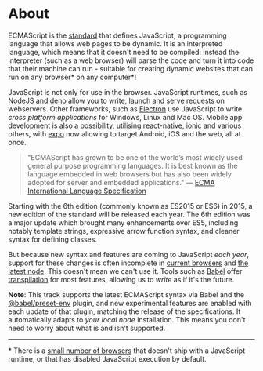 # About

ECMAScript is the [standard][web-ecma] that defines JavaScript, a programming language that allows web pages to be dynamic.
It is an interpreted language, which means that it doesn't need to be compiled: instead the interpreter (such as a web browser) will parse the code and turn it into code that their machine can run - suitable for creating dynamic websites that can run on any browser\* on any computer\*!

JavaScript is not only for use in the browser. JavaScript runtimes, such as [NodeJS][web-nodejs] and [deno][web-deno] allow you to write, launch and serve requests on webservers.
Other frameworks, such as [Electron][web-electron] use JavaScript to write _cross platform applications_ for Windows, Linux and Mac OS.
Mobile app development is also a possibility, utilising [react-native][web-react-native], [ionic][web-ionic] and various others, with [expo][web-expo] now allowing to target Android, iOS and the web, all at once.

> "ECMAScript has grown to be one of the world’s most widely used general purpose programming languages.
> It is best known as the language embedded in web browsers but has also been widely adopted for server and embedded applications."
> — [ECMA International Language Specification][web-ecma-2019]

Starting with the 6th edition (commonly known as ES2015 or ES6) in 2015, a new edition of the standard will be released each year.
The 6th edition was a major update which brought many enhancements over ES5, including notably template strings, expressive arrow function syntax, and cleaner syntax for defining classes.

But because new syntax and features are coming to JavaScript _each year_, support for these changes is often incomplete in [current browsers][web-compat-browsers] and [the latest node][web-compat-node].
This doesn't mean we can't use it.
Tools such as [Babel][web-babel] offer [transpilation][wiki-transpilation] for most features, allowing us to _write_ as if it's the future.

**Note**: This track supports the latest ECMAScript syntax via Babel and the [@babel/preset-env][web-babel-preset-env] plugin, and new experimental features are enabled with each update of that plugin, matching the release of the specifications.
It automatically adapts to _your local node_ installation.
This means you don't need to worry about what is and isn't supported.

---

\* There is a [small number of browsers][wiki-javascript-support] that doesn't ship with a JavaScript runtime, or that has disabled JavaScript execution by default.

[wiki-javascript-support]: https://en.wikipedia.org/wiki/Comparison_of_web_browsers#JavaScript_support
[wiki-transpilation]: https://en.wikipedia.org/wiki/Source-to-source_compiler
[web-ecma]: https://www.ecma-international.org/publications/standards/Standard.htm
[web-ecma-2019]: http://www.ecma-international.org/ecma-262/6.0/index.html#sec-ecmascript-overview
[web-nodejs]: https://nodejs.org/en/
[web-deno]: https://deno.land/
[web-electron]: https://electronjs.org/
[web-react-native]: https://facebook.github.io/react-native/
[web-expo]: https://expo.io/
[web-ionic]: https://ionicframework.com/
[web-compat-browsers]: https://kangax.github.io/compat-table/esnext/
[web-compat-node]: https://node.green/#ESNEXT
[web-babel]: https://babeljs.io/
[web-babel-preset-env]: https://babeljs.io/docs/plugins/preset-env/
